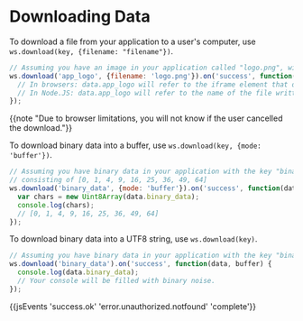 # Downloading Data

To download a file from your application to a user's computer, use `ws.download(key, {filename: "filename"})`.

```js
// Assuming you have an image in your application called "logo.png", with the key "app_logo"...
ws.download('app_logo', {filename: 'logo.png'}).on('success', function(data, response) {
  // In browsers: data.app_logo will refer to the iframe element that downloaded the specified file.
  // In Node.JS: data.app_logo will refer to the name of the file written.
});
```

{{note "Due to browser limitations, you will not know if the user cancelled the download."}}

To download binary data into a buffer, use `ws.download(key, {mode: 'buffer'})`.

```js
// Assuming you have binary data in your application with the key "binary_data"
// consisting of [0, 1, 4, 9, 16, 25, 36, 49, 64]
ws.download('binary_data', {mode: 'buffer'}).on('success', function(data, response) {
  var chars = new Uint8Array(data.binary_data);
  console.log(chars);
  // [0, 1, 4, 9, 16, 25, 36, 49, 64]
});
```

To download binary data into a UTF8 string, use `ws.download(key)`.

```js
// Assuming you have binary data in your application with the key "binary_data"
ws.download('binary_data').on('success', function(data, buffer) {
  console.log(data.binary_data);
  // Your console will be filled with binary noise.
});
```

{{jsEvents 'success.ok' 'error.unauthorized.notfound' 'complete'}}
